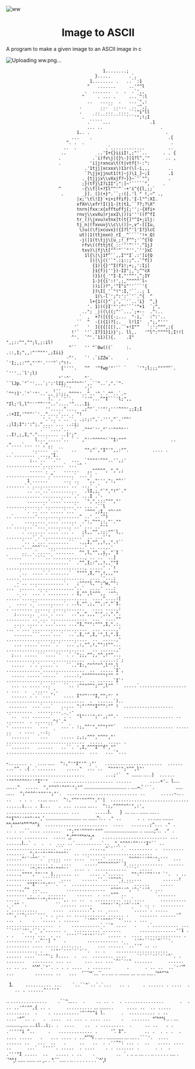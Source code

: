 ![ww](https://github.com/user-attachments/assets/af466dcd-44aa-4386-8846-d564157ed277)<h1 align='center'>Image to ASCII</h1>

A program to make a given image to an ASCII image in c

![Uploading ww.png…]()


                                         1........;
                                      }.....       .`,
                                    1........ .   ..``:1
                                   "   .......     ..'"^l
                                  .  .......  .  .  .`',,
                                 "     . ... .     ...`^:l
                                   ..   .....  .   ...`",:
                                .       ...``.....  ..'^,;
                                .     ..``...``....``'"i"ll
                                 .   `````````````'``'";!;I
                                   .`````...               .1
                                   ... ..                      .
                               1.. .                             .
                             ...    .                             .{
                           ^. .  .                                 .
                          ..  .           .`.............         ..
                         ..            ..'I+{}iiiI!,;"'`..      . . {
                        .            .`i)fv\j|{}\-}|1?l^,'"      .. ,
                        .           'i|jrxncu\t(t|vtf{!-:":
                                  .'1tjj|xcxxx\)11r(\l-i,,,       ..
                                  `?\jjxjjnut1(t|~j)\1_]~;I       .1
                                 ._{tjjjx\\vXxjf?~}}~`'`"^;       .
                                 ;}(tfj\I?iII";":]~'`````^,     .
                        ^        -{\\f|l+?Il^^'^`-+'i^{{l,;;`
                         .       _}]._(}(+}".``;:([.'l " !,~^ .,
                               |x;'\t\!I}`+i+iffif}.'I-l"^:XI.
                               xfXn\\xfr!I(}1-|t|t1,``??;?\X"
                               tnrn|fxx:x{xfftuffj{;'';-{Xfi+
                               rnvj\\xvXu)rjxxI\|))i'''((f^fI
                               tr_()\jxvu)xtnx]t(t{]"^I+;ilj:
                               tj_n|(fxvuvj\\c\\()]~,v"-[[Iu,
                                \)u((\fjxcuvx}({I?l^'l'I?}lcC
                                ut)|1(ttjnxn)_rI__^````'!+_Q)
                                -j(|1(t\tjj\[u_;!_f^^;'`^{)Q
                                 rfv\((fttjt{_::'''^'''.^1jJ
                                 txv)\|fj\t["^'^``"''.`''}xC
                                  1l{\|\j1f^``,,I""I`.:']i{Q
                                    ])|\j(('`".:i::;^..`^f[)
                                     {1)|{}'^I(f1!;+;,':Ij]
                                     }1{f)|''})-II";,^;^"cX
                                     )}1({_'"I-I,"'^^',^;IY
                                     1-}{{i':!',;,^^^^^`l~
                                     ))i[)?",'"I"i"''```'{
                                     })\I[_'`"!":I,'``..; 1
                                      1(\-l`';^:':'`'`.^{  ^
                                    l+{1((}"`;',``'`..'i}  ^,}
                                   '. 1))(}I'"':^'```'^+1  `;^,
                                 .."; _|((\((;^'`...`;+--  .^:..
                                `  ,  +?([{{{-;...  "-i,`  :^:'..
                               ``  ^  -[){1)?[;.   l!lI'  .";,"'''
                              '`   '  ]{{{[[[),.``+!I"^   `:':^^^,:{
                             !'`  ''`.I?}1}1)}';. ll,.   '^l^:^^^"l;I!!l
                             ^'.  `^'.`11)[){.    .I"    ",;::^",^";l,;:il!
                            ^``   '' ^`0w(((`     :.    .::,I;^,,:^'^""',;Iii}
                           -^'.   `' .`iZZw`.     .    `'I;,;:"^,"'^'.'''^`:^!!-
                         {''''.   ^^  '^fwp'"'`` `    `'";l;;;"""^^`. `'''..`l';l)
                        "`'^`.    ^`. ``lJp.`"`''...`;':'lII;""^^"^'`,.``^..`,".`^-
                      ,..```'     ';' `^"!]'.`"`'"'..',,`;:;;,^^^"'..^..'^.`.^^..`.~
                    !.``.`'``.   `''^...^"I```'l;",, "Il;'l,l^'''^^''"..'....'^....Ii
                   ''.....^....  ,;^"`.''"';'''^""';;I;I .:+II,'^"^'`'..^....'... .`"!
                  '.'..`.`..``. .;:;:",`.''',^`.'^^'       .;lI;I":':^;.^....`... ..:i;
                 .```....'..  `  .^""`''.^`''^"^"''          ..I!,;,I,".^........ ..]';"
               l...`.....'.. ` ` ,^''^^^^"'`^I:""^                 ..  .^....`... ..`,^,.
              ......``..``   ..   ^";^`,"I"'",,:"^.         .... .   ..`........` ...,'I.
             ;..`..```.''    ...  `""""'^""..'',;'        .............'........` ...'^ `
             .....`.``.   ......   ,,"^^^^, ",^,;     ...............`.^........` ...`: `
            1 ......`     ...`..   ",,"''',":,^^'`   .......`.`..............`..` ...' .'
            ..`..`..'..........   .lI,;,"`^,"!^`.^   .............`...........`.' ...I .'-
            ........'....`......  `",",:::^"","'    ..............`...........`.. ... .``l
           `. ..`...`.....`...`   '^^",;I,,"^'"^    ..`........'................^ ..' ..'^)
           ........`....`......  .":,^"";:,"'.""    ..`.......`'...`.........`..' ... ..^'"
          .`.......`....`...`.   ;l,,^^,:;:"^`l,.  ..........'`.'...............' .. ...'`"
          `.. .`...`........``  .,,I,"^,,!,,".!`` ......'...^^^`''..............' .. ...,.'
          ..  .`.....``.......  ^",l,"^,,i,,"`I ` `.....````.`'`'..`............, .. ..``..]
         ...................`  .^^,I;:^,,!,,""I   .............................., .....' .`!
         `..  ....`.`.......`  """",I,^",!,,,""   .....`........................  ....`'...;
        -`.. .............`.   ;"^""l,^^:^w,^":   ...``......`..............'..`  ....' ...:
        .`..  ...`.`........ . I,^^,l"^^,, '"^:  .....`.........................  ....^....:[
        .... .``..........`. ..l,"^,;,^^,:",^`I. .`........`......`............   .... ....,:
       ;.......``...`.`...`  ..",,^,,,"'",:,".^. .........`..`...`..............  ...` ....""
       .... ....`.`...'.... ..."I,^"":"^",I,".:. ...`.`...`.....................  ... .....,'
       .......```....`...`  ..`,I,'^,I,'",l,".I. ...............................  ..  .....,'
       ... .....`....``.`  ...`,:,"^,!,^":!""... ..............................   .. ......,'
      ;... .....```....`'  .`.`";;,^^;,"^,!"^... ..............................   .  ......:`;
      .....  .`.`.....`.   ``.."I:,^"^^"^,l"".l  .............`................  ..  .....`I`,
      ..... .....`.....`  .....:,""^^^""^"!"^ ^  ..............................  .. ......`I`'
      ... .. ....`...``   ``.. :^""^^";"^,l"^ `  .....`.................. . ...  .   .....`_'.
      ...... .`.``...`'   .... I""^''"I,^^;"' "  ..............................  .  ......`)..
     .......  ...`...`   ..... ":"'^^"I"^":"^ !  ................... ..........  .........`_`.-
     `..  ... .......`   `.`.  "l"'''";"',;"^.'  ................... .. .......  . .......^!`.^
    -`........  `...``   ...`. :;,^^'","^"!""`   ................... .....  ..   . ....  ..;. `
    ``.......   `...`    ..... ;,;,^^","^^","'   ..............................  .....  ...,. .
    ``.......   ......   ..``. ',I,^^^I"^f^,"^   ..............................  ...   ...`"...
   -`....... .  ...`.   ...``.  ^:,^'"I"'^ ;"'   ......................  ......        ..."^. .{
   .`.......    ....."  ...`..  ^"""'";"^^,l"'   ..............................        ...;'`  "
   ``.......    ..`..]  ...... '""^"^^^"''^I"'"  ....................... ......       ....+'`..`
  l`....      ....`..^  .....  ","^"^'^"^'";"^`  .............................      . ....~.'  `
  '``.         `.....  ....`.  ^;^"^^'"""'";"'.  ........................... ..      .....~.`. .
  `..   . . .  ..`...  ...`..  ^:,"^"'""^^","'|  ..............................     ......i... .
 1...   . ... ...`...  ...`..  ^:;,^^^^"^'",:',   ........................ ...      .....`l`.   }
 `...   ...  . ......  ...`..  ^"I^^''""^'"",`'  ........................  ...     ......":`.. ."
 ..      . . ...`.... .......  ^^;^^^'^""'"^"`i  ........................  ....   .......;^... ."
.       .. . ..``.... .......  '";""'^^"^'""^`    .......................   ..    .......;^.`. ."
.    ...... .........  ....`.  ",;""''""^'^;^`   ......................... ...    ......`I````..`
.  .  .  ... ..`..........`..  ^,"^^^'^^'''I"`` .. ...................```...       .....,^`'```.`
......... .  ........ .......  ^;"''^'^^'^""^'  .. ...........................    ......^'`'^^`.`
..... ... .... `.....' ......  ^"^^'''^^'";'''  ... ................`.```....     ....."^^^"^"^``]
.............  ...... .......  '^:"'''^^'^"^''  .... .  ............```'`.....    .....,"^"",""''"
]....... ..    .... .'......   ^":^''^"''" `'.  . .. ..............```````....    ......''..'"^"^;
 ......        ......! ......  "^I^''^:^''.``.  ..................``````......    .....  .....,,^"
 ...          ...............  "^"^''^,'^:`''^. ...    ........ .``.```.......    ......  . ..."^^
 ..           `....... .....   "^^'''^:^'"''',. .. ..  . ..........`...`....      .......... . ."^
 `.           ``...... .....   '^""'`^:''^`''^. .. .  ......... .`..........      ....  ........",
 ..  ....     `.....`. .....   '^',''^:'''`'''. . ... .. ............`...... .    ....... ......'^
 ...  .    .  `.....`. ......  `'^^'`'"^^'``"'... . ...  ..................  .    ...........`.``^
 ....   .    .`.......... ...  ``'''`'"','`','...... .   ..........`.......       ..............''1
 .      . .   `....`...  . ..  ''''``'"'"'`''` ..... .  .... .............. .     ..........`..^'']
"   .        ............ .    ''^'``''`^```'. ......... .... ..... ........      ... ......``..''"
.. ..         ............ .   ''"'`'''`'`'`'.  .. .    ....................     ...... ....`'''^';
)....  .  ..  ........ ....    `'`'``''`'`'^`. .   .......   ........ ... ..     ... ... ...`^'`''"
 .......      ...... .. .. ..  ^````'^'``.`"`. . . . ....  . .......      .      . .. ..  ..`''``'"
 `...        ....... ..   ...  `'```'^`...``.. .   ...  ..   ....... ...  ..     ...  .... .'^^'''^
  1.         .......... ...    `..``^`..`.`...   .. .     . ...... . ....  .      .. . ......^''''"
   ..        `..............    .``^`...`..  .    .. .. .  . ...............      .  .  .. ..'^'^^,{
   .. .      ..........`  ...    ......`..     .... ..  .. ..... .........  .    . ..........'^'^"^i
  l.      .  .......... . ..      ....'`^''`.. .   .  ....  .. ... . .... ...    .   ....... `^'^^^i
  .. . ...   ..........,....       ..`.il..i;. .  ....    ..  . .........  .     .. ..   . . .''''"i
 ^..     .   ............. .     '`'.` I^.       .. .  . . .  . .... .....   .   ... .... . ..`^''^i
 .   ... .   ........... ...     ...``..```'.  ....    ...... ..   ...  ..   .     ..   ..  . .''^":
 ... .  ..   ..... ....   ..      ...`  ''''`. .....  . ....    . . ....... .      . .  .     .'''"I
 .....  ..   ..... . ..    .        .. `.`` .. .. ...  .  . .. . . .  .  . ....    .          `'^^,!
 .....       ...... ... ,..          . ^.```....  .  .. . .     .  . .   . .                 .``^',l
